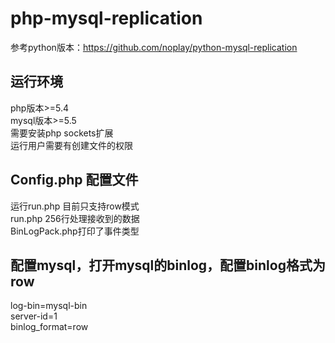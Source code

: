 # php-mysql-replication

参考python版本：https://github.com/noplay/python-mysql-replication

## 运行环境
 php版本>=5.4  
 mysql版本>=5.5  
 需要安装php  sockets扩展  
 运行用户需要有创建文件的权限  

## Config.php 配置文件

运行run.php 目前只支持row模式  
run.php 256行处理接收到的数据  
BinLogPack.php打印了事件类型  


## 配置mysql，打开mysql的binlog，配置binlog格式为row
 log-bin=mysql-bin  
 server-id=1  
 binlog_format=row   


